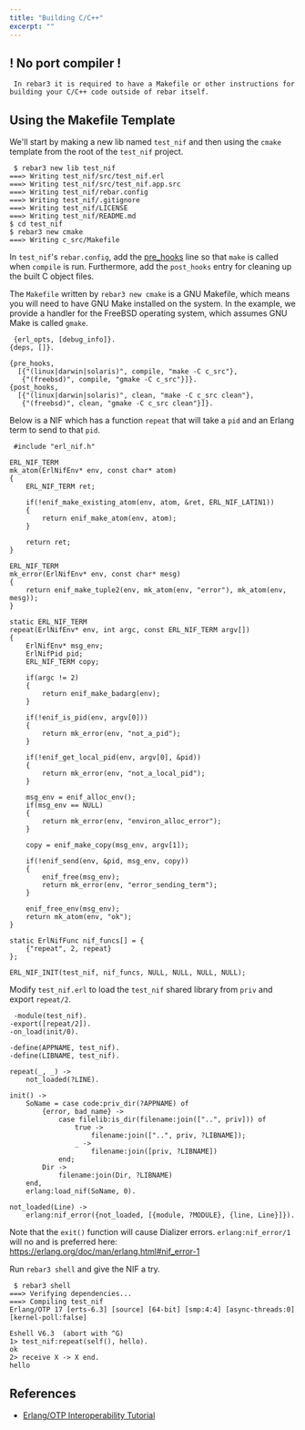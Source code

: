 ```yaml
---
title: "Building C/C++"
excerpt: ""
---
```


## ! No port compiler !

	 In rebar3 it is required to have a Makefile or other instructions for building your C/C++ code outside of rebar itself. 



## Using the Makefile Template

We'll start by making a new lib named `test_nif` and then using the `cmake` template from the root of the `test_nif` project.

	 $ rebar3 new lib test_nif
	===> Writing test_nif/src/test_nif.erl
	===> Writing test_nif/src/test_nif.app.src
	===> Writing test_nif/rebar.config
	===> Writing test_nif/.gitignore
	===> Writing test_nif/LICENSE
	===> Writing test_nif/README.md
	$ cd test_nif
	$ rebar3 new cmake
	===> Writing c_src/Makefile 
In `test_nif`'s `rebar.config`, add the [pre_hooks](http://www.rebar3.org/v3.0/docs/configuration#hooks) line so that `make` is called when `compile` is run. Furthermore, add the `post_hooks` entry for cleaning up the built C object files.



The `Makefile` written by `rebar3 new cmake` is a GNU Makefile, which means you will need to have GNU Make installed on the system. In the example, we provide a handler for the FreeBSD operating system, which assumes GNU Make is called `gmake`.

	 {erl_opts, [debug_info]}.
	{deps, []}.
	
	{pre_hooks,
	  [{"(linux|darwin|solaris)", compile, "make -C c_src"},
	   {"(freebsd)", compile, "gmake -C c_src"}]}.
	{post_hooks,
	  [{"(linux|darwin|solaris)", clean, "make -C c_src clean"},
	   {"(freebsd)", clean, "gmake -C c_src clean"}]}. 
Below is a NIF which has a function `repeat` that will take a `pid` and an Erlang term to send to that `pid`.

	 #include "erl_nif.h"
	
	ERL_NIF_TERM
	mk_atom(ErlNifEnv* env, const char* atom)
	{
	    ERL_NIF_TERM ret;
	
	    if(!enif_make_existing_atom(env, atom, &ret, ERL_NIF_LATIN1))
	    {
	        return enif_make_atom(env, atom);
	    }
	
	    return ret;
	}
	
	ERL_NIF_TERM
	mk_error(ErlNifEnv* env, const char* mesg)
	{
	    return enif_make_tuple2(env, mk_atom(env, "error"), mk_atom(env, mesg));
	}
	
	static ERL_NIF_TERM
	repeat(ErlNifEnv* env, int argc, const ERL_NIF_TERM argv[])
	{
	    ErlNifEnv* msg_env;
	    ErlNifPid pid;
	    ERL_NIF_TERM copy;
	
	    if(argc != 2)
	    {
	        return enif_make_badarg(env);
	    }
	
	    if(!enif_is_pid(env, argv[0]))
	    {
	        return mk_error(env, "not_a_pid");
	    }
	
	    if(!enif_get_local_pid(env, argv[0], &pid))
	    {
	        return mk_error(env, "not_a_local_pid");
	    }
	
	    msg_env = enif_alloc_env();
	    if(msg_env == NULL)
	    {
	        return mk_error(env, "environ_alloc_error");
	    }
	
	    copy = enif_make_copy(msg_env, argv[1]);
	
	    if(!enif_send(env, &pid, msg_env, copy))
	    {
	        enif_free(msg_env);
	        return mk_error(env, "error_sending_term");
	    }
	
	    enif_free_env(msg_env);
	    return mk_atom(env, "ok");
	}
	
	static ErlNifFunc nif_funcs[] = {
	    {"repeat", 2, repeat}
	};
	
	ERL_NIF_INIT(test_nif, nif_funcs, NULL, NULL, NULL, NULL);
	 
Modify `test_nif.erl` to load the `test_nif` shared library from `priv` and export `repeat/2`.

	 -module(test_nif).
	-export([repeat/2]).
	-on_load(init/0).
	
	-define(APPNAME, test_nif).
	-define(LIBNAME, test_nif).
	
	repeat(_, _) ->
	    not_loaded(?LINE).
	
	init() ->
	    SoName = case code:priv_dir(?APPNAME) of
	        {error, bad_name} ->
	            case filelib:is_dir(filename:join(["..", priv])) of
	                true ->
	                    filename:join(["..", priv, ?LIBNAME]);
	                _ ->
	                    filename:join([priv, ?LIBNAME])
	            end;
	        Dir ->
	            filename:join(Dir, ?LIBNAME)
	    end,
	    erlang:load_nif(SoName, 0).
	
	not_loaded(Line) ->
	    erlang:nif_error({not_loaded, [{module, ?MODULE}, {line, Line}]}).
	 
Note that the `exit()` function will cause Dializer errors.  `erlang:nif_error/1` will no and is preferred here:  https://erlang.org/doc/man/erlang.html#nif_error-1



Run `rebar3 shell` and give the NIF a try.

	 $ rebar3 shell
	===> Verifying dependencies...
	===> Compiling test_nif
	Erlang/OTP 17 [erts-6.3] [source] [64-bit] [smp:4:4] [async-threads:0] [kernel-poll:false]
	
	Eshell V6.3  (abort with ^G)
	1> test_nif:repeat(self(), hello).
	ok
	2> receive X -> X end.
	hello 


## References

  * [Erlang/OTP Interoperability Tutorial](http://www.erlang.org/doc/tutorial/introduction.html)
